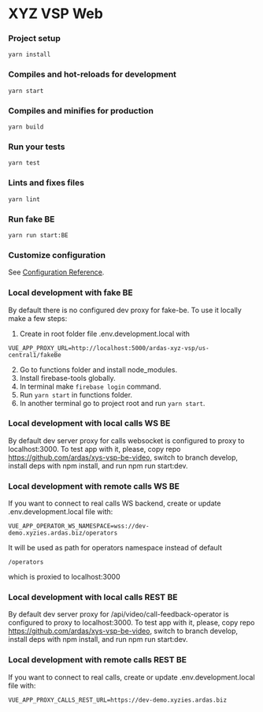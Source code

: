 # XYZ VSP Web

### Project setup

```
yarn install
```

### Compiles and hot-reloads for development

```
yarn start
```

### Compiles and minifies for production

```
yarn build
```

### Run your tests

```
yarn test
```

### Lints and fixes files

```
yarn lint
```

### Run fake BE

```
yarn run start:BE
```

### Customize configuration

See [Configuration Reference](https://cli.vuejs.org/config/).

### Local development with fake BE

By default there is no configured dev proxy for fake-be. To use it locally make a few steps:

1.  Create in root folder file .env.development.local with

```
VUE_APP_PROXY_URL=http://localhost:5000/ardas-xyz-vsp/us-central1/fakeBe
```

2.  Go to functions folder and install node_modules.
3.  Install firebase-tools globally.
4.  In terminal make `firebase login` command.
5.  Run `yarn start` in functions folder.
6.  In another terminal go to project root and run `yarn start`.

### Local development with local calls WS BE

By default dev server proxy for calls websocket is configured to proxy to localhost:3000.
To test app with it, please, copy repo https://github.com/ardas/xys-vsp-be-video, switch to branch
develop, install deps with npm install, and run npm run start:dev.

### Local development with remote calls WS BE

If you want to connect to real calls WS backend, create or update .env.development.local file with:

```
VUE_APP_OPERATOR_WS_NAMESPACE=wss://dev-demo.xyzies.ardas.biz/operators
```

It will be used as path for operators namespace instead of default

```
/operators
```

which is proxied to localhost:3000

### Local development with local calls REST BE

By default dev server proxy for /api/video/call-feedback-operator is configured to proxy to localhost:3000.
To test app with it, please, copy repo https://github.com/ardas/xys-vsp-be-video, switch to branch
develop, install deps with npm install, and run npm run start:dev.

### Local development with remote calls REST BE

If you want to connect to real calls, create or update .env.development.local file with:

```
VUE_APP_PROXY_CALLS_REST_URL=https://dev-demo.xyzies.ardas.biz
```
